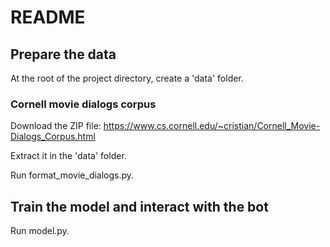 # README

## Prepare the data

At the root of the project directory, create a 'data' folder.

### Cornell movie dialogs corpus

Download the ZIP file: https://www.cs.cornell.edu/~cristian/Cornell_Movie-Dialogs_Corpus.html

Extract it in the 'data' folder.

Run format_movie_dialogs.py.

## Train the model and interact with the bot

Run model.py.
